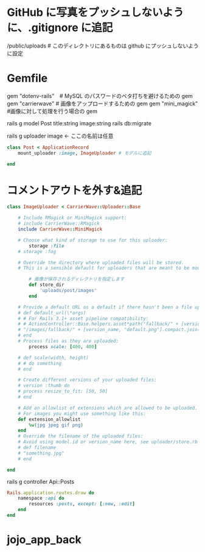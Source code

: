 # GitHub に写真をプッシュしないように、.gitignore に追記

/public/uploads # このディレクトリにあるものは github にプッシュしないように設定

# Gemfile

gem "dotenv-rails"　# MySQL のパスワードのベタ打ちを避けるための gem
gem "carrierwave" # 画像をアップロードするための gem
gem "mini_magick" #画像に対して処理を行う場合の gem

rails g model Post title:string image:string
rails db:migrate

rails g uploader image ← ここの名前は任意

```rb
class Post < ApplicationRecord
    mount_uploader :image, ImageUploader # モデルに追記

end
```

# コメントアウトを外す&追記

```rb
class ImageUploader < CarrierWave::Uploader::Base

    # Include RMagick or MiniMagick support:
    # include CarrierWave::RMagick
    include CarrierWave::MiniMagick

    # Choose what kind of storage to use for this uploader:
        storage :file
    # storage :fog

    # Override the directory where uploaded files will be stored.
    # This is a sensible default for uploaders that are meant to be mounted:

        # 画像が保存されるディレクトリを指定します
        def store_dir
            'uploads/post/images'
        end

    # Provide a default URL as a default if there hasn't been a file uploaded:
    # def default_url(\*args)
    # # For Rails 3.1+ asset pipeline compatibility:
    # # ActionController::Base.helpers.asset*path("fallback/" + [version_name, "default.png"].compact.join('*'))
    # "/images/fallback/" + [version_name, "default.png"].compact.join('\_')
    # end
    # Process files as they are uploaded:
        process scale: [400, 400]

    # def scale(width, height)
    # # do something
    # end

    # Create different versions of your uploaded files:
    # version :thumb do
    # process resize_to_fit: [50, 50]
    # end

    # Add an allowlist of extensions which are allowed to be uploaded.
    # For images you might use something like this:
    def extension_allowlist
        %w(jpg jpeg gif png)
    end
    # Override the filename of the uploaded files:
    # Avoid using model.id or version_name here, see uploader/store.rb for details.
    # def filename
    # "something.jpg"
    # end

end
```

rails g controller Api::Posts

```rb
Rails.application.routes.draw do
    namespace :api do
        resources :posts, except: [:new, :edit]
    end
end
```
# jojo_app_back
